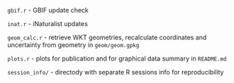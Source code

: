 `gbif.r` - GBIF update check

`inat.r` - iNaturalist updates

`geom_calc.r` - retrieve WKT geometries, recalculate coordinates and uncertainty from geometry in `geom/geom.gpkg`

`plots.r` - plots for publication and for graphical data summary in `README.md`

`session_info/` - directody with separate R sessions info for reproducibility
